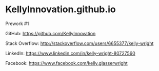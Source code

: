 # KellyInnovation.github.io

Prework #1

GitHub: https://github.com/KellyInnovation

Stack Overflow: http://stackoverflow.com/users/6655377/kelly-wright

LinkedIn: https://www.linkedin.com/in/kelly-wright-80727560

Facebook: https://www.facebook.com/kelly.glasserwright
